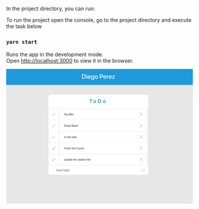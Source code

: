 In the project directory, you can run:

To run the project open the console, go to the project directory and execute the task below

### `yarn start`

Runs the app in the development mode.\
Open [http://localhost:3000](http://localhost:3000) to view it in the browser.

![ToDo Project](https://github.com/dieguits/ReactTodo/blob/master/ToDo.png)